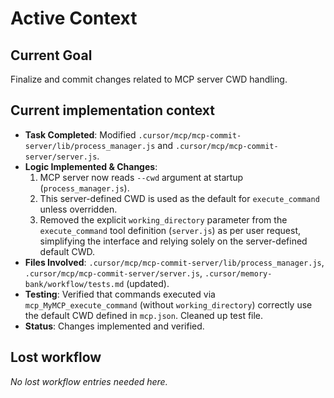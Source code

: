 # Active Context

## Current Goal
Finalize and commit changes related to MCP server CWD handling.

## Current implementation context
- **Task Completed**: Modified `.cursor/mcp/mcp-commit-server/lib/process_manager.js` and `.cursor/mcp/mcp-commit-server/server.js`.
- **Logic Implemented & Changes**:
    1.  MCP server now reads `--cwd` argument at startup (`process_manager.js`).
    2.  This server-defined CWD is used as the default for `execute_command` unless overridden.
    3.  Removed the explicit `working_directory` parameter from the `execute_command` tool definition (`server.js`) as per user request, simplifying the interface and relying solely on the server-defined default CWD.
- **Files Involved**: `.cursor/mcp/mcp-commit-server/lib/process_manager.js`, `.cursor/mcp/mcp-commit-server/server.js`, `.cursor/memory-bank/workflow/tests.md` (updated).
- **Testing**: Verified that commands executed via `mcp_MyMCP_execute_command` (without `working_directory`) correctly use the default CWD defined in `mcp.json`. Cleaned up test file.
- **Status**: Changes implemented and verified.

## Lost workflow
*No lost workflow entries needed here.*